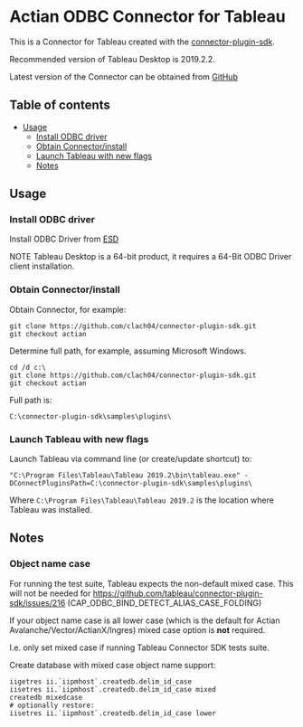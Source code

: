 Actian ODBC Connector for Tableau
=================================

This is a Connector for Tableau created with the [connector-plugin-sdk](https://github.com/tableau/connector-plugin-sdk).

Recommended version of Tableau Desktop is 2019.2.2.

Latest version of the Connector can be obtained from
[GitHub](https://github.com/clach04/connector-plugin-sdk/tree/actian/samples/plugins/actian_odbc)

Table of contents
-----------------

  * [Usage](#usage)
    + [Install ODBC driver](#install-odbc-driver)
    + [Obtain Connector/install](#obtain-connector-install)
    + [Launch Tableau with new flags](#launch-tableau-with-new-flags)
    + [Notes](#notes)


Usage
-----

### Install ODBC driver

Install ODBC Driver from [ESD](https://esd.actian.com/product/Avalanche/Client_Runtime)

NOTE Tableau Desktop is a 64-bit product, it requires a 64-Bit ODBC Driver client installation.

### Obtain Connector/install

Obtain Connector, for example:

    git clone https://github.com/clach04/connector-plugin-sdk.git
    git checkout actian

Determine full path, for example, assuming Microsoft Windows.

    cd /d c:\
    git clone https://github.com/clach04/connector-plugin-sdk.git
    git checkout actian

Full path is:

    C:\connector-plugin-sdk\samples\plugins\

### Launch Tableau with new flags

Launch Tableau via command line (or create/update shortcut) to:

    "C:\Program Files\Tableau\Tableau 2019.2\bin\tableau.exe" -DConnectPluginsPath=C:\connector-plugin-sdk\samples\plugins\

Where `C:\Program Files\Tableau\Tableau 2019.2` is the location where Tableau was installed.

Notes
-----

### Object name case

For running the test suite, Tableau expects the non-default mixed case. This will not be needed for https://github.com/tableau/connector-plugin-sdk/issues/216 (CAP_ODBC_BIND_DETECT_ALIAS_CASE_FOLDING)

If your object name case is all lower case (which is the default for Actian Avalanche/Vector/ActianX/Ingres) mixed case option is **not** required.

I.e. only set mixed case if running Tableau Connector SDK tests suite.

Create database with mixed case object name support:

    iigetres ii.`iipmhost`.createdb.delim_id_case
    iisetres ii.`iipmhost`.createdb.delim_id_case mixed
    createdb mixedcase
    # optionally restore:
    iisetres ii.`iipmhost`.createdb.delim_id_case lower
